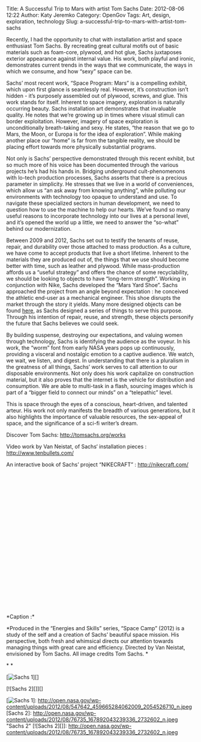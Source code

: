 Title: A Successful Trip to Mars with artist Tom Sachs
Date: 2012-08-06 12:22
Author: Katy Jeremko
Category: OpenGov
Tags: Art, design, exploration, technology
Slug: a-successful-trip-to-mars-with-artist-tom-sachs

Recently, I had the opportunity to chat with installation artist and
space enthusiast Tom Sachs. By recreating great cultural motifs out of
basic materials such as foam-core, plywood, and hot glue, Sachs
juxtaposes exterior appearance against internal value. His work, both
playful and ironic, demonstrates current trends in the ways that we
communicate, the ways in which we consume, and how “sexy” space can be.

Sachs’ most recent work, “Space Program: Mars” is a compelling exhibit,
which upon first glance is seamlessly real. However, it’s construction
isn’t hidden - it’s purposely assembled out of plywood, screws, and
glue. This work stands for itself. Inherent to space imagery,
exploration is naturally occurring beauty. Sachs installation art
demonstrates that invaluable quality. He notes that we’re growing up in
times where visual stimuli can border exploitation. However, imagery of
space exploration is unconditionally breath-taking and sexy. He states,
“the reason that we go to Mars, the Moon, or Europa is for the idea of
exploration”. While making another place our “home” is far from the
tangible reality, we should be placing effort towards more physically
substantial programs.

Not only is Sachs’ perspective demonstrated through this recent exhibit,
but so much more of his voice has been documented through the various
projects he’s had his hands in. Bridging underground cult-phenomenons
with lo-tech production processes, Sachs asserts that there is a
precious parameter in simplicity. He stresses that we live in a world of
conveniences, which allow us “an ask away from knowing anything”, while
polluting our environments with technology too opaque to understand and
use. To navigate these specialized sectors in human development, we need
to question how to use the machine to help our hearts. We’ve found so
many useful reasons to incorporate technology into our lives at a
personal level, and it’s opened the world up a little, we need to answer
the “so-what” behind our modernization.

Between 2009 and 2012, Sachs set out to testify the tenants of reuse,
repair, and durability over those attached to mass production. As a
culture, we have come to accept products that live a short lifetime.
Inherent to the materials they are produced out of, the things that we
use should become better with time, such as leather and plywood. While
mass-production affords us a “useful strategy” and offers the chance of
some recyclability, we should be looking to objects to have “long-term
strength”. Working in conjunction with Nike, Sachs developed the “Mars
Yard Shoe”. Sachs approached the project from an angle beyond
expectation : he conceived the athletic end-user as a mechanical
engineer. This shoe disrupts the market through the story it yields.
Many more designed objects can be found [here][], as Sachs designed a
series of things to serve this purpose. Through his intention of repair,
reuse, and strength, these objects personify the future that Sachs
believes we could seek.

By building suspense, destroying our expectations, and valuing women
through technology, Sachs is identifying the audience as the voyeur. In
his work, the “worm” font from early NASA years pops up continuously,
providing a visceral and nostalgic emotion to a captive audience. We
watch, we wait, we listen, and digest. In understanding that there is a
pluralism in the greatness of all things, Sachs’ work serves to call
attention to our disposable environments. Not only does his work
capitalize on construction material, but it also proves that the
internet is the vehicle for distribution and consumption. We are able to
multi-task in a flash, sourcing images which is part of a “bigger field
to connect our minds” on a “telepathic” level.

This is space through the eyes of a conscious, heart-driven, and
talented arteur. His work not only manifests the breadth of various
generations, but it also highlights the importance of valuable
resources, the sex-appeal of space, and the significance of a sci-fi
writer’s dream.

Discover Tom Sachs: <http://tomsachs.org/works>

Video work by Van Neistat, of Sachs‘ installation pieces :
<http://www.tenbullets.com/>

An interactive book of Sachs’ project “NIKECRAFT” :
<http://nikecraft.com/>

<p>
<object width="640" height="360" classid="clsid:d27cdb6e-ae6d-11cf-96b8-444553540000" codebase="http://download.macromedia.com/pub/shockwave/cabs/flash/swflash.cab#version=6,0,40,0">
<param name="allowFullScreen" value="true"></param><param name="allowscriptaccess" value="always"></param><param name="src" value="http://www.youtube.com/v/e-jSSTGqU5c?version=3&amp;hl=en_US"></param><param name="allowfullscreen" value="true"></param>

<embed width="640" height="360" type="application/x-shockwave-flash" src="http://www.youtube.com/v/e-jSSTGqU5c?version=3&amp;hl=en_US" allowfullscreen="true" allowscriptaccess="always" allowfullscreen="true">
</embed>
</object>
  

</p>
*Caption :*

*Produced in the “Energies and Skills” series, “Space Camp” (2012) is a
study of the self and a creation of Sachs’ beautiful space mission. His
perspective, both fresh and whimsical directs our attention towards
managing things with great care and efficiency. Directed by Van Neistat,
envisioned by Tom Sachs. All image credits Tom Sachs. *

* *

[![Sachs 1][]][]

[![Sachs 2][]][]

  [here]: http://nikecraft.com/
  [Sachs 1]: http://open.nasa.gov/wp-content/uploads/2012/08/547642_459665284062009_2054526710_n.jpeg
    "Sachs 1"
  [![Sachs 1][]]: http://open.nasa.gov/wp-content/uploads/2012/08/547642_459665284062009_2054526710_n.jpeg
  [Sachs 2]: http://open.nasa.gov/wp-content/uploads/2012/08/76735_167892043239336_2732602_n.jpeg
    "Sachs 2"
  [![Sachs 2][]]: http://open.nasa.gov/wp-content/uploads/2012/08/76735_167892043239336_2732602_n.jpeg
